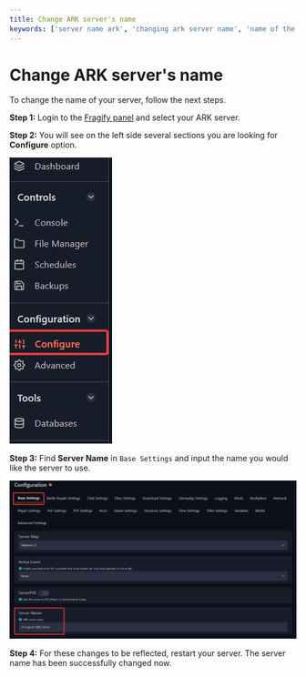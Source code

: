 ```yaml
---
title: Change ARK server's name
keywords: ['server name ark', 'changing ark server name', 'name of the server ark', 'ark server']
---
```

# Change ARK server's name
To change the name of your server, follow the next steps.

**Step 1:** Login to the [Fragify panel](VAR::FRAGIFY_URL) and select your ARK server.

**Step 2:** You will see on the left side several sections you are looking for **Configure** option.

![Configure](../images/configure.png)  

**Step 3:** Find **Server Name** in `Base Settings` and input the name you would like the server to use. 

![Server Name](images/server-name.png)

**Step 4:** For these changes to be reflected, restart your server. The server name has been successfully changed now. 